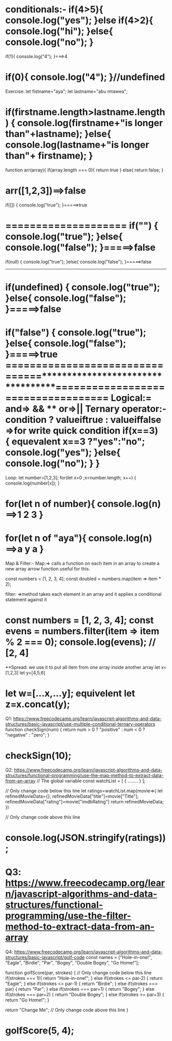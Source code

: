 conditionals:-
if(4>5){
console.log("yes");
}else if(4>2){
console.log("hi");
}else{
console.log("no");
}
======================
if(1){
    console.log("4");
}===>4

if(0){
    console.log("4");
}//undefined
============================
Exercise:
let fistname="aya";
let lastname="abu mtawea";

if(firstname.length>lastname.length)
{
console.log(firstname+"is longer than"+lastname);
}else{
console.log(lastname+"is longer than"+ firstname);
}
==============================================
function arr(array){
if(array.length === 0){
return true
} else{
return false;
}

arr([1,2,3])==>false
===============================================
if([])
{
console.log("true");
}=====>true

====================
if("")
{
console.log("true");
}else{
console.log("false");
}=====>false
=========================
if(null)
{
console.log("true");
}else{
console.log("false");
}=====>false
*****
if(undefined)
{
console.log("true");
}else{
console.log("false");
}=====>false
============================
if("false")
{
console.log("true");
}else{
console.log("false");
}=====>true
================================**********************************===================================
Logical:= and=> && **   or=>|| 
Ternary operator:-   condition ? valueiftrue : valueiffalse  =>for write quick condition 
if(x==3)                               
{                        equevalent       x==3 ?"yes":"no";
console.log("yes");
}else{
console.log("no");
}
}
=================================================================================
Loop:
let number=[1,2,3];
for(let x=0 ;x<number.length; x++)
{
console.log(number[x]);
}

for(let n of number){
console.log(n) ==>1 2 3
}
======================================================================================
for(let n of "aya"){
console.log(n) ==>a y a
}
================================================================
Map & Filter:-
Map:=> calls a function on each item in an array to create a new array
arrow function useful for this.

const numbers = [1, 2, 3, 4];
const doubled = numbers.map(item => item * 2);

filter: =>method takes each element in an array and it applies a conditional statement against it

const numbers = [1, 2, 3, 4];
const evens = numbers.filter(item => item % 2 === 0);
console.log(evens); // [2, 4]
============================================================
**Spread: we use it to put all item  from one array inside another array
let x=[1,2,3]
let y=[4,5,6]

let w=[...x,...y]; equivelent  let z=x.concat(y);
===========================================================

Q1:
https://www.freecodecamp.org/learn/javascript-algorithms-and-data-structures/basic-javascript/use-multiple-conditional-ternary-operators
function checkSign(num) {
return num > 0 ? "positive" : num < 0 ? "negative" : "zero";
}

checkSign(10);
====================================
Q2:
https://www.freecodecamp.org/learn/javascript-algorithms-and-data-structures/functional-programming/use-the-map-method-to-extract-data-from-an-array
// The global variable
const watchList = [
  {
  ........
  }
];

// Only change code below this line
let ratings=watchList.map(movie=>{
  let refinedMovieData={};
  refinedMovieData["title"]=movie["Title"];
  refinedMovieData["rating"]=movie["imdbRating"]
  return refinedMovieData;
})
 

// Only change code above this line

console.log(JSON.stringify(ratings));
================================================================
Q3:
https://www.freecodecamp.org/learn/javascript-algorithms-and-data-structures/functional-programming/use-the-filter-method-to-extract-data-from-an-array
=======
Q4:
https://www.freecodecamp.org/learn/javascript-algorithms-and-data-structures/basic-javascript/golf-code
const names = ["Hole-in-one!", "Eagle", "Birdie", "Par", "Bogey", "Double Bogey", "Go Home!"];

function golfScore(par, strokes) {
  // Only change code below this line
if(strokes === 1){
return "Hole-in-one!";
} else if(strokes <= par-2)
{
return "Eagle";
} else if(strokes <= par-1)
{
return "Birdie";
} else if(strokes === par)
{
return "Par";
}
else if(strokes === par+1)
{
return "Bogey";
}
else if(strokes === par+2)
{
return "Double Bogey";
}
else if(strokes >= par+3)
{
return "Go Home!";
}

  return "Change Me";
  // Only change code above this line
}

golfScore(5, 4);
==================











